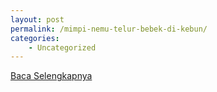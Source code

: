 ```yaml
---
layout: post
permalink: /mimpi-nemu-telur-bebek-di-kebun/
categories:
    - Uncategorized
---
```


[Baca Selengkapnya](/04)